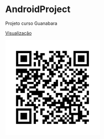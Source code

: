 # AndroidProject

Projeto curso Guanabara

<a href="https://robsongomes1.github.io/AndroidProject/android.html">Visualização</a>

<img src="frame.png" alt="qrcode"></img>